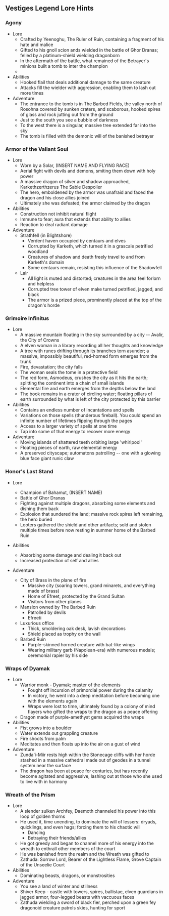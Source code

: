## Vestiges Legend Lore Hints


### Agony

* Lore
  * Crafted by Yeenoghu, The Ruler of Ruin, containing a fragment of his hate and malice
  * Gifted to his gnoll scion ands wielded in the battle of Ghor Dranas; felled by a platinum-shield wielding dragonborn
  * In the aftermath of the battle, what remained of the Betrayer's minions built a tomb to inter the champion
  * 
* Abilities
  * Hooked flail that deals additional damage to the same creature
  * Attacks fill the wielder with aggression, enabling them to lash out more times
* Adventure
  * The entrance to the tomb is in The Barbed Fields, the valley north of Rosohna covered by sunken craters, and scaborous, hooked spires of glass and rock jutting out from the ground
  * Just to the south you see a bubble of darkness
  * To the west there is a singular, massive tree extended far into the sky
  * The tomb is filled with the demonic will of the banished betrayer
  
### Armor of the Valiant Soul

* Lore
  * Worn by a Solar, (INSERT NAME AND FLYING RACE)
  * Aerial fight with devils and demons, smiting them down with holy power
  * A massive dragon of silver and shadow approached, Karkethzerthzerus The Sable Despoiler
  * The hero, emboldened by the armor was unafraid and faced the dragon and his close allies joined
  * Ultimately she was defeated; the armor claimed by the dragon
* Abilities
  * Construction not inhibit natural flight
  * Immune to fear; aura that extends that ability to allies
  * Reaction to deal radiant damage
* Adventure
  * Strathfell (in Blightshore)
    * Verdent haven occupied by centaurs and elves
    * Corrupted by Karketh, which turned it in a grascale petrified woodland
    * Creatures of shadow and death freely travel to and from Karketh's domain
    * Some centaurs remain, resisting this influence of the Shadowfell
  * Lair
    * All light is muted and distorted; creatures in the area feel forlorn and helpless
    * Corrupted tree tower of elven make turned petrified, jagged, and black
    * The armor is a prized piece, prominently placed at the top of the dragon's horde

### Grimoire Infinitus

* Lore
  * A massive mountain floating in the sky surrounded by a city -- Avalir, the City of Crowns
  * A elven woman in a library recording all her thoughts and knowledge
  * A tree with runes drifting through its branches torn asunder; a massive, impossibly beautiful, red-horned form emerges from the trunk
  * Fire, devastation; the city falls
  * The woman seals the tome in a protective field
  * The red form, Asmodeus, crushes the city as it hits the earth; splitting the continent into a chain of small islands
  * Elemental fire and earth emerges from the depths below the land
  * The book remains in a crater of circling water; floating pillars of earth surrounded by what is left of the city protected by this barrier
* Abilities
  * Contains an endless number of incantations and spells
  * Variations on those spells (thunderous fireball). You could spend an infinite number of lifetimes flipping through the pages
  * Access to a larger variety of spells at one time
  * Tap into some of that energy to recover more energy
* Adventure
  * Moving islands of shattered teeth orbiting large 'whirlpool'
  * Floating pieces of earth, raw elemental energy
  * A preserved cityscape; automatons patrolling -- one with a glowing blue face giant runic claw

### Honor's Last Stand

* Lore
  * Champion of Bahamut, (INSERT NAME)
  * Battle of Ghor Dranas
  * Fighting against multiple dragons, absorbing some elements and dishing them back
  * Explosion that sundered the land; massive rock spires left remaining, the hero buried
  * Looters gathered the shield and other artifacts; sold and stolen multiple times before now resting in summer home of the Barbed Ruin

* Abilities
  * Absorbing some damage and dealing it back out
  * Increased protection of self and allies

* Adventure
  * City of Brass in the plane of fire
    * Massive city (soaring towers, grand minarets, and everything made of brass)
    * Home of Efreet, protected by the Grand Sultan
    * Visitors from other planes
  * Mansion owned by The Barbed Ruin
    * Patrolled by devils
    * Efreeti
  * Luxurious office
    * Thick, smoldering oak desk, lavish decorations
    * Shield placed as trophy on the wall
  * Barbed Ruin
    * Purple-skinned horned creature with bat-like wings
    * Wearing military garb (Napolean-era) with numerous medals; ceremonial rapier by his side

### Wraps of Dyamak

* Lore
  * Warrior monk - Dyamak; master of the elements
    * Fought off incursion of primordial power during the calamity
    * In victory, he went into a deep meditation before becoming one with the elements again
    * Wraps were lost to time, ultimately found by a colony of mind flayers who gifted the wraps to the dragon as a peace offering
  * Dragon made of purple-amethyst gems acquired the wraps
* Abilities
  * Fist grows into a boulder
  * Water extends out grappling creature
  * Fire shoots from palm
  * Meditates and then floats up into the air on a gust of wind
* Adventure
  * Zunda'i-Miir rests high within the Stonecage cliffs with her horde stashed in a massive cathedral made out of geodes in a tunnel system near the surface
  * The dragon has been at peace for centuries, but has recently become agitated and aggressive, lashing out at those who she used to live with in harmony

### Wreath of the Prism

* Lore
  * A slender sulken Archfey, Daemoth channeled his power into this loop of golden thorns
  * He used it, time unending, to dominate the will of lessers: dryads, quicklings, and even hags; forcing them to his chaotic will
    * Dancing
    * Betraying their friends/allies
  * He got greedy and began to channel more of his energy into the wreath to enthrall other members of the court
  * He was banished from the realm and the Wreath was gifted to Zathuda: Sorrow Lord, Bearer of the Lightless Flame, Grove Captain of the Unseelie Court
* Abilities
  * Dominating beasts, dragons, or monstrosities
* Adventure
  * You see a land of winter and stillness
  * Shiver Keep - castle with towers, spires, ballistae, elven guardians in jagged armor, four-legged beasts with vaccuous faces
  * Zathuda wielding a sword of black fier, perched upon a green fey dragonoid creature patrols skies, hunting for sport

